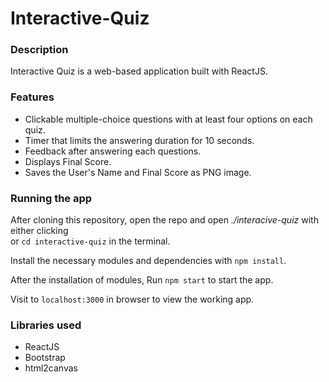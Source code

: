 # Interactive-Quiz
### Description
Interactive Quiz is a web-based application built with ReactJS.

### Features
- Clickable multiple-choice questions with at least four options on each quiz.
- Timer that limits the answering duration for 10 seconds.
- Feedback after answering each questions.
- Displays Final Score.
- Saves the User's Name and Final Score as PNG image.

### Running the app
After cloning this repository, open the repo and open *./interacive-quiz* with either clicking \
or `cd interactive-quiz` in the terminal. 

Install the necessary modules and dependencies with
`npm install`. 

After the installation of modules, Run `npm start` to start the app.

Visit to `localhost:3000` in browser to view the working app.

### Libraries used
- ReactJS
- Bootstrap
- html2canvas
